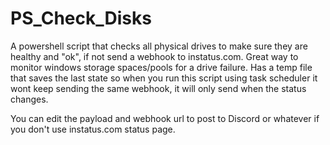 # PS_Check_Disks
A powershell script that checks all physical drives to make sure they are healthy and "ok", if not send a webhook to instatus.com.
Great way to monitor windows storage spaces/pools for a drive failure. Has a temp file that saves the last state so when you run this
script using task scheduler it wont keep sending the same webhook, it will only send when the status changes. 

You can edit the payload and webhook url to post to Discord or whatever if you don't use instatus.com status page.
